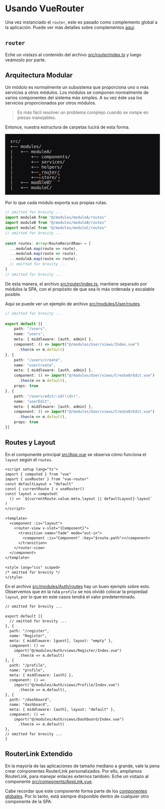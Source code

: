 # Usando VueRouter

Una vez instanciado el `router`, este es pasado como complemento global a la aplicación. Puede ver más detalles sobre complementos [aquí](../vue/vue-global-plugins.html).

## `router`

Eche un vistazo al contenido del archivo [src/router/index.ts](https://github.com/CaribesTIC/laravuel-spa/blob/main/src/router/index.ts) y luego veámoslo por parte.

## Arquitectura Modular

Un módulo es normalmente un subsistema que proporciona uno o más servicios a otros módulos. Los módulos se componen normalmente de varios componentes del sistema más simples. A su vez éste usa los servicios proporcionados por otros módulos.

>Es más fácil resolver un problema complejo cuando se rompe en piezas manejables.

Entonce, nuestra estructura de carpetas lucirá de esta forma.

![Modular architecture](./img/modules.jpg)

Por lo que cada módulo exporta sus propias rutas.

```ts
// omitted for brevity ...
import moduleA from "@/modules/moduleA/routes"
import moduleB from "@/modules/moduleB/routes"
import moduleC from "@/modules/moduleC/routes"
// omitted for brevity ...

const routes: Array<RouteRecordRaw> = [
  ...moduleA.map(route => route),
  ...moduleA.map(route => route),
  ...moduleA.map(route => route),
  // omitted for brevity ...
]
// omitted for brevity ...
```
De esta manera, el archivo [src/router/index.ts](https://github.com/CaribesTIC/laravuel-spa/blob/main/src/router/index.ts), mantiene separado por módulos la SPA, con el propósito de que sea lo más ordenada y escalable posible.

Aquí se puede ver un ejemplo de archivo [src/modules/User/routes](https://github.com/CaribesTIC/laravuel-spa/blob/main/src/modules/User/routes/index.ts).

```ts
// omitted for brevity ...

export default [{
    path: "/users",
    name: "users",
    meta: { middleware: [auth, admin] },
    component: () => import("@/modules/User/views/Index.vue")      
      .then(m => m.default)
}, {
    path: "/users/create",
    name: "userCreate",
    meta: { middleware: [auth, admin] },
    component: () => import("@/modules/User/views/CreateOrEdit.vue")
      .then(m => m.default),
    props: true
}, {
    path: "/users/edit/:id(\\d+)",
    name: "userEdit",
    meta: { middleware: [auth, admin] },
    component: () => import("@/modules/User/views/CreateOrEdit.vue")
      .then(m => m.default),
    props: true
}]
```

## Routes y Layout

En el componente principal [src/App.vue](https://github.com/CaribesTIC/laravuel-spa/blob/main/src/App.vue) se observa cómo funciona el `layout` según el `routes`.

```vue{6,7,8,12,13}
<script setup lang="ts">
import { computed } from "vue"
import { useRouter } from "vue-router"
const defaultLayout = "default"
const { currentRoute } = useRouter()
const layout = computed(
  () => `${currentRoute.value.meta.layout || defaultLayout}-layout`
)
</script>

<template>
  <component :is="layout">
    <router-view v-slot="{Component}">
      <transition name="fade" mode="out-in">
        <component :is="Component" :key="$route.path"></component>
      </transition>
    </router-view>
  </component>
</template>

<style lang="css" scoped>
/* omitted for brevity */
</style>
```

En el archivo [src/modules/Auth/routes](https://github.com/CaribesTIC/laravuel-spa/blob/main/src/modules/Auth/routes/index.ts) hay un buen ejemplo sobre esto. Observemos que en la ruta `profile` se nos olvidó colocar la propiedad `layout`, por lo que en este casos tendrá el valor predeterminado.

```ts{15,16}
// omitted for brevity ...

export default [{
  // omitted for brevity ...
}, {
  path: "/register",
  name: "Register",    
  meta: { middleware: [guest], layout: "empty" },
  component: () =>
    import("@/modules/Auth/views/Register/Index.vue")
      .then(m => m.default)
}, {
  path: "/profile",
  name: "profile",
  meta: { middleware: [auth] },
  component: () =>
    import("@/modules/Auth/views/Profile/Index.vue")
      .then(m => m.default),
}, {
  path: "/dashboard",
  name: "dashboard",
  meta: { middleware: [auth], layout: "default" },
  component: () =>
    import("@/modules/Auth/views/Dashboard/Index.vue")
      .then(m => m.default)
},
// omitted for brevity ...
]
```

## RouterLink Extendido

En la mayoría de las aplicaciones de tamaño mediano a grande, vale la pena crear componentes RouterLink personalizados. Por ello, ampliamos RouterLink, para manejar enlaces externos también. Eche un vistazo al componente [src/components/AppLink.vue](https://github.com/CaribesTIC/laravuel-spa/blob/main/src/components/AppLink.vue).

Cabe recordar que este componente forma parte de los [componentes globales](../vue/vue-global-plugins.html#plugins-components). Por lo tanto, está siempre disponible dentro de cualquier otro componente de la SPA.

